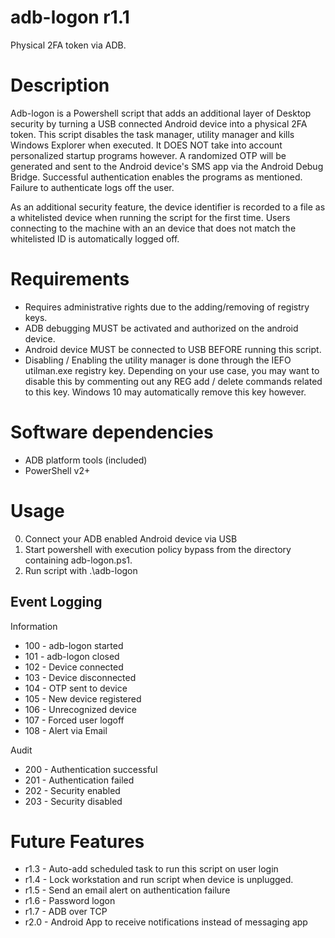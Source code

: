 # adb-logon r1.1
Physical 2FA token via ADB.

# Description
Adb-logon is a Powershell script that adds an additional layer of Desktop security
by turning a USB connected Android device into a physical 2FA token.
This script disables the task manager, utility manager and kills
Windows Explorer when executed. It DOES NOT take into account personalized
startup programs however. A randomized OTP will be generated and sent to the
Android device's SMS app via the Android Debug Bridge. Successful authentication
enables the programs as mentioned. Failure to authenticate logs off the user.
	
As an additional security feature, the device identifier is recorded to a
file as a whitelisted device when running the script for the first time.
Users connecting to the machine with an an device that does not match the
whitelisted ID is automatically logged off.

# Requirements
* Requires administrative rights due to the adding/removing of registry keys.
* ADB debugging MUST be activated and authorized on the android device.
* Android device MUST be connected to USB BEFORE running this script.
* Disabling / Enabling the utility manager is done through the IEFO utilman.exe registry key.
	Depending on your use case, you may want to disable this by commenting out any REG add / delete
	commands related to this key. Windows 10 may automatically remove this key however.

# Software dependencies
* ADB platform tools (included)
* PowerShell v2+

# Usage
0. Connect your ADB enabled Android device via USB
1. Start powershell with execution policy bypass from the directory containing adb-logon.ps1.
2. Run script with .\adb-logon

## Event Logging

Information
* 100 - adb-logon started
* 101 - adb-logon closed
* 102 - Device connected
* 103 - Device disconnected
* 104 - OTP sent to device
* 105 - New device registered
* 106 - Unrecognized device
* 107 - Forced user logoff
* 108 - Alert via Email

Audit
* 200 - Authentication successful
* 201 - Authentication failed
* 202 - Security enabled
* 203 - Security disabled

# Future Features
* r1.3 - Auto-add scheduled task to run this script on user login
* r1.4 - Lock workstation and run script when device is unplugged.
* r1.5 - Send an email alert on authentication failure
* r1.6 - Password logon
* r1.7 - ADB over TCP
* r2.0 - Android App to receive notifications instead of messaging app
